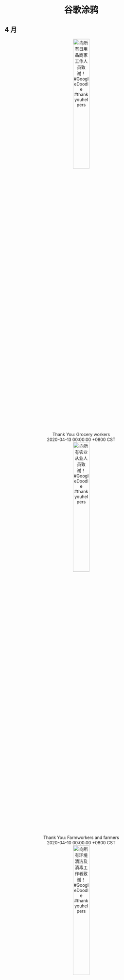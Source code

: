<h1 align="center"> 谷歌涂鸦 </h1>


## 4 月

<div class="image" align="center">

<img src="https://lh3.googleusercontent.com/X9DaFBilmvMEnywAtwfAD_y-VT8E-gur56StHUYJt28vAOvoxKi8Rj5wHr_x1LGmBkQqPL_YHBQDYj_8fDEfHu07_O8NiKPuG3l8bOLmKg" width="33%" height="33%" alt="向所有日用品商家工作人员致谢！#GoogleDoodle #thankyouhelpers"/>
<div class="info"><div class="title">Thank You: Grocery workers</div><div class="date">2020-04-13 00:00:00 &#43;0800 CST</div></div>

<img src="https://lh3.googleusercontent.com/3W36P-BpwzE6xPdc6TIS_QZE5lWoEvVU4Nb8WugNwmXNAuU7psgSj1ePy2SQGeEyNrp3jGPiFVzhj1bqFPrQYai_VjP4QEtBsMbdnyz2gg" width="33%" height="33%" alt="向所有农业从业人员致谢！#GoogleDoodle #thankyouhelpers"/>
<div class="info"><div class="title">Thank You: Farmworkers and farmers</div><div class="date">2020-04-10 00:00:00 &#43;0800 CST</div></div>

<img src="https://lh3.googleusercontent.com/9Nt-Bc1lv81lwZKEzp7cXZ0QVVh_ogmcdGvp_MNRSckAeaXgZ_hu0RUgQvWE9x9k0Odskr53elomHzPUyUb-iRDpbRnpmHjAF4jnVmwT" width="33%" height="33%" alt="向所有环境清洁及消毒工作者致谢！#GoogleDoodle #thankyouhelpers"/>
<div class="info"><div class="title">Thank You: Custodial and sanitation workers</div><div class="date">2020-04-09 00:00:00 &#43;0800 CST</div></div>

<img src="https://lh3.googleusercontent.com/1lXb3vIx4SIQm6Bv76YfQI405nNeiXL0JH9bUxG7NO53O_rk_VHmd2B7UZwSlmXgOROFAKBw_b6k29TAU9aYBF6CgbGEcvQm0QMXPdek" width="33%" height="33%" alt="向所有紧急服务人员致谢！#GoogleDoodle #thankyouhelpers"/>
<div class="info"><div class="title">Thank You: Emergency services workers</div><div class="date">2020-04-08 00:00:00 &#43;0800 CST</div></div>

<img src="https://lh3.googleusercontent.com/BEFxWMLybcCIShXJgsmV8o0NWp78CjADhr9MN4kTrk1d9pzU8AZh3SAOni6YPWppmpkdGPI7CLPJ3ALldLoGJHRUJ0TmddEjAGXAvNM" width="33%" height="33%" alt="2020 年母亲节（亚美尼亚） #GoogleDoodle"/>
<div class="info"><div class="title">2020 年母亲节（亚美尼亚）</div><div class="date">2020-04-07 00:00:00 &#43;0800 CST</div></div>

<img src="https://lh3.googleusercontent.com/SKNbkmWZbS_ji58jvBOByz2OKRofmg-kHDiiOZNF0EwdkcL_ErJ-JRzv3cqHKlLt-6QOuuk3Q8X16j-xwf7rBfjDwBIqlWzePlziCA2x9g" width="33%" height="33%" alt="感谢所有医生、护士以及医护人员 #thankyouhelpers"/>
<div class="info"><div class="title">Thank You: Doctors, nurses, and medical workers</div><div class="date">2020-04-07 00:00:00 &#43;0800 CST</div></div>

<img src="https://lh3.googleusercontent.com/jwKa1u2Jamb8u6ZtpZjAZh1t0tdrJFUvdxSJSAP27bgNaxgBB-KeCdHa5h7UGBJ3PlVwWkCaAHvmnj3a1We2dcA2A9RwTAgHy_RNbePC" width="33%" height="33%" alt="向所有医护与医学界的研发人员致谢 GoogleDoodle #thankyouhelpers"/>
<div class="info"><div class="title">Thank You: Public health workers and to researchers in the scientific community</div><div class="date">2020-04-06 00:00:00 &#43;0800 CST</div></div>

<img src="https://lh3.googleusercontent.com/QjoDxe6KwJksxznJIPTidGZ_xz7SRW3RdFdJE8SqLSCNF6u5edkTHw35gpaXKboXNbKWXVxThihgZ0qlkHBnPd_04xE8_ZEtl3T_Tjju" width="33%" height="33%" alt="2020 年塞内加尔独立日 #GoogleDoodle"/>
<div class="info"><div class="title">2020 年塞内加尔独立日</div><div class="date">2020-04-04 00:00:00 &#43;0800 CST</div></div>

<img src="https://lh3.googleusercontent.com/mQfS6G_rBPUB37t3LzuotsswzaUDpgXgGzxpWN8WcAoM-oBc6P2DSeATcZ06SD_Hu3vSVk-Qie9DOh7uw_qV1JsJsMi9f8y8rN_BW3lI" width="33%" height="33%" alt="纪念 Hashim Khan #GoogleDoodle"/>
<div class="info"><div class="title">纪念 Hashim Khan</div><div class="date">2020-04-04 00:00:00 &#43;0800 CST</div></div>

<img src="https://lh3.googleusercontent.com/g2rqIvsK3zQF3kKjfxO-VLOHSzBEzj1HYW2reMRggIUbqN68XjNQSds9uwH1zXcKQhM9rq2viWeYEAQ789RBVlI3FdUraqO_pOQ47h4R" width="33%" height="33%" alt="Stay Home. Save Lives : 停止新型冠狀病毒傳播 #GoogleDoodle"/>
<div class="info"><div class="title">Stay Home. Save Lives.</div><div class="date">2020-04-04 00:00:00 &#43;0800 CST</div></div>

<img src="https://lh3.googleusercontent.com/3j-WsupiIgggS0h88gevzCLyegSMSJz0JnqxcqOfzVk0A3248iZaIwNfy2FspQRIDkIEx8osv4XsLCnd1ZseSzJ5H8Wt3hq-z_nRFYoC" width="33%" height="33%" alt="Lola Álvarez Bravo’s 117th Birthday #GoogleDoodle"/>
<div class="info"><div class="title">Lola Álvarez Bravo’s 117th Birthday</div><div class="date">2020-04-03 00:00:00 &#43;0800 CST</div></div>

<img src="https://lh3.googleusercontent.com/wMAh_XqvBI7GPSiyPbX-Wood8r_rGqLKxOXPSz3aApHAAxd_4zP3qlum510BXwasiKfKknYeallvF4x6FKhuqz_zHQ9t0xlTJPS3_dPFeA" width="33%" height="33%" alt="Dame Jean Macnamara 诞辰 121 周年！#GoogleDoodle"/>
<div class="info"><div class="title">麦克纳马拉夫人诞辰 121 周年</div><div class="date">2020-04-01 00:00:00 &#43;0800 CST</div></div>

</div>








